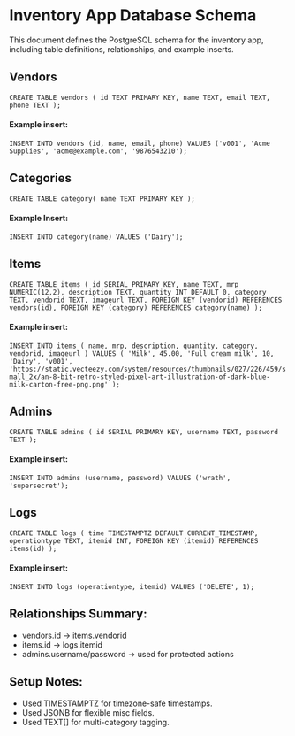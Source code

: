 # Inventory App Database Schema

This document defines the PostgreSQL schema for the inventory app, including table definitions, relationships, and example inserts.

## Vendors

`CREATE TABLE vendors (
  id TEXT PRIMARY KEY,
  name TEXT,
  email TEXT,
  phone TEXT
);`

#### Example insert:
`INSERT INTO vendors (id, name, email, phone)
VALUES ('v001', 'Acme Supplies', 'acme@example.com', '9876543210');`

## Categories

`CREATE TABLE category(
    name TEXT PRIMARY KEY
);`

#### Example Insert:
`INSERT INTO category(name) VALUES ('Dairy');`

## Items

`CREATE TABLE items (
  id SERIAL PRIMARY KEY,
  name TEXT,
  mrp NUMERIC(12,2),
  description TEXT,
  quantity INT DEFAULT 0,
  category TEXT,
  vendorid TEXT,
  imageurl TEXT,
  FOREIGN KEY (vendorid) REFERENCES vendors(id),
  FOREIGN KEY (category) REFERENCES category(name)
);`

#### Example insert:
`INSERT INTO items (
  name, mrp, description, quantity, category, vendorid, imageurl
)
VALUES (
  'Milk',
  45.00,
  'Full cream milk',
  10,
  'Dairy',
  'v001',
  'https://static.vecteezy.com/system/resources/thumbnails/027/226/459/small_2x/an-8-bit-retro-styled-pixel-art-illustration-of-dark-blue-milk-carton-free-png.png'
);`

## Admins

`CREATE TABLE admins (
  id SERIAL PRIMARY KEY,
  username TEXT,
  password TEXT
);`

#### Example insert:
`INSERT INTO admins (username, password)
VALUES ('wrath', 'supersecret');`

## Logs

`CREATE TABLE logs (
  time TIMESTAMPTZ DEFAULT CURRENT_TIMESTAMP,
  operationtype TEXT,
  itemid INT,
  FOREIGN KEY (itemid) REFERENCES items(id)
);`

#### Example insert:
`INSERT INTO logs (operationtype, itemid)
VALUES ('DELETE', 1);`

## Relationships Summary:
- vendors.id → items.vendorid
- items.id → logs.itemid
- admins.username/password → used for protected actions


## Setup Notes:
- Used TIMESTAMPTZ for timezone-safe timestamps.
- Used JSONB for flexible misc fields.
- Used TEXT[] for multi-category tagging.
